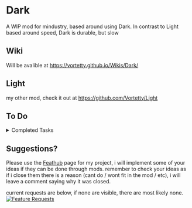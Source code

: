 # Dark
A WIP mod for mindustry, based around using Dark. In contrast to Light based around speed, Dark is durable, but slow

## Wiki
Will be avalible at https://vortetty.github.io/Wikis/Dark/

## Light
my other mod, check it out at <a href="example.com" target="_blank">https://github.com/Vortetty/Light</a>

## To Do

<details><summary>Completed Tasks</summary>
  
  
  
</details>

## Suggestions?
Please use the [Feathub](https://feathub.com/Vortetty/Dark "Feature Requests") page for my project, i will implement some of your ideas if they can be done through mods. remember to check your ideas as if i close them there is a reason (cant do / wont fit in the mod / etc), i will leave a comment saying why it was closed.

current requests are below, if none are visible, there are most likely none.
[![Feature Requests](https://feathub.com/Vortetty/Dark?format=svg)](https://feathub.com/Vortetty/Dark)

